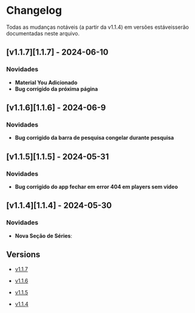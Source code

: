 # Changelog

Todas as mudanças notáveis ​​(a partir da v1.1.4) em versões estáveis ​​serão documentadas neste arquivo.

## [v1.1.7][1.1.7] - 2024-06-10

### Novidades

- **Material You Adicionado**
- **Bug corrigido da próxima página**

## [v1.1.6][1.1.6] - 2024-06-9

### Novidades

- **Bug corrigido da barra de pesquisa congelar durante pesquisa**

## [v1.1.5][1.1.5] - 2024-05-31

### Novidades

- **Bug corrigido do app fechar em error 404 em players sem video**

## [v1.1.4][1.1.4] - 2024-05-30

### Novidades

- **Nova Seção de Séries**: 

## Versions

- [v1.1.7](https://github.com/LucasLixo/TV-Hub/releases/tag/1.1.7)

- [v1.1.6](https://github.com/LucasLixo/TV-Hub/releases/tag/1.1.6)

- [v1.1.5](https://github.com/LucasLixo/TV-Hub/releases/tag/1.1.5)

- [v1.1.4](https://github.com/LucasLixo/TV-Hub/releases/tag/1.1.4)